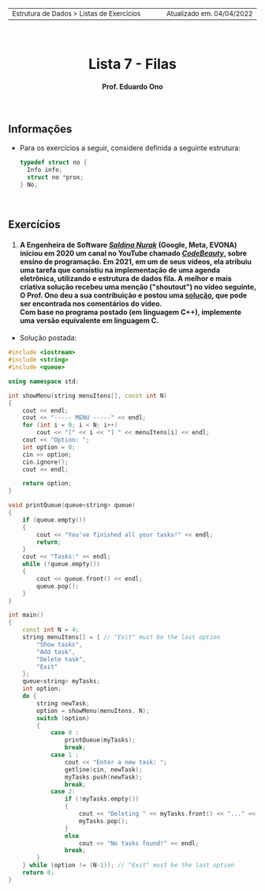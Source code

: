 
<table>
<tr>
<td align="left" width="8000">
<small>Estrutura de Dados > Listas de Exercícios</small>
</td>
<td align="right">
<small>Atualizado&nbsp;em:&nbsp;04/04/2022</small>
</td>
</tr>
</table>

<br>

<h1 align="center">
Lista 7 - Filas
</h1>
<h4 align="center">
Prof. Eduardo Ono
</h4>

<br>

## Informações

* Para os exercícios a seguir, considere definida a seguinte estrutura:

  ```c
  typedef struct no {
    Info info;
    struct no *prox;
  } No;
  ```

<br>

## Exercícios

1. #### A Engenheira de Software [_Saldina Nurak_](https://ba.linkedin.com/in/codebeauty) (Google, Meta, EVONA) iniciou em 2020 um canal no YouTube chamado [_CodeBeauty_](https://www.youtube.com/channel/UCl5-BV9aRaeDVohpE4sqJiQ), sobre ensino de programação. Em 2021, em um de seus vídeos, ela atribuiu uma tarefa que consistiu na implementação de uma agenda eletrônica, utilizando e estrutura de dados fila. A melhor e mais criativa solução recebeu uma menção ("shoutout") no vídeo seguinte[.](https://www.youtube.com/watch?v=iPq1ZTe8QtA&t=788s) O Prof. Ono deu a sua contribuição e postou uma [solução](https://www.youtube.com/watch?v=jaK4pn1jXTo&t=529s&lc=UgyM-knAQ03a-aBRzZB4AaABAg), que pode ser encontrada nos comentários do vídeo.<br>Com base no programa postado (em linguagem C++), implemente uma versão equivalente em linguagem C.

* Solução postada:

```cpp
#include <iostream>
#include <string>
#include <queue>

using namespace std;

int showMenu(string menuItens[], const int N)
{
    cout << endl;
    cout << "----- MENU -----" << endl;
    for (int i = 0; i < N; i++)
        cout << "[" << i << "] " << menuItens[i] << endl;
    cout << "Option: ";
    int option = 0;
    cin >> option;
    cin.ignore();
    cout << endl;

    return option;
}

void printQueue(queue<string> queue)
{
    if (queue.empty())
    {
        cout << "You've finished all your tasks!" << endl;
        return;
    }
    cout << "Tasks:" << endl;
    while (!queue.empty())
    {
        cout << queue.front() << endl;
        queue.pop();
    }
}

int main()
{
    const int N = 4;
    string menuItens[] = { // "Exit" must be the last option
        "Show tasks",
        "Add task",
        "Delete task",
        "Exit"
    };
    queue<string> myTasks;
    int option;
    do {
        string newTask;
        option = showMenu(menuItens, N);
        switch (option)
        {
            case 0 :
                printQueue(myTasks);
                break;
            case 1 :
                cout << "Enter a new task: ";
                getline(cin, newTask);
                myTasks.push(newTask);
                break;
            case 2:
                if (!myTasks.empty())
                {
                    cout << "Deleting " << myTasks.front() << "..." << endl;
                    myTasks.pop();
                }
                else
                    cout << "No tasks found!" << endl;
                break;
        }
    } while (option != (N-1)); // "Exit" must be the last option
    return 0;
}
```

<br>
